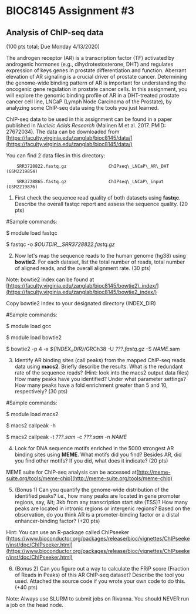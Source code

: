 # BIOC8145 Assignment #3 #

## Analysis of ChIP-seq data ##

(100 pts total; Due Monday 4/13/2020)

The androgen receptor (AR) is a transcription factor (TF) activated by androgenic hormones (e.g., dihydrotestosterone, DHT) and regulates expression of keys genes in prostate differentiation and function. Aberrant elevation of AR signaling is a crucial driver of prostate cancer. Determining the genome-wide binding pattern of AR is important for understanding the oncogenic gene regulation in prostate cancer cells. In this assignment, you will explore the genomic binding profile of AR in a DHT-treated prostate cancer cell line, LNCaP (Lymph Node Carcinoma of the Prostate), by analyzing some ChIP-seq data using the tools you just learned.

ChIP-seq data to be used in this assignment can be found in a paper published in _Nucleic Acids Research_ (Malinen M et al. 2017. PMID: 27672034). The data can be downloaded from [https://faculty.virginia.edu/zanglab/bioc8145/data/](https://faculty.virginia.edu/zanglab/bioc8145/data/)

You can find 2 data files in this directory:

        SRR3728822.fastq.gz                ChIPseq\_LNCaP\_AR\_DHT (GSM2219854)

        SRR3728865.fastq.gz                ChIPseq\_LNCaP\_input (GSM2219876)

1. First check the sequence read quality of both datasets using **fastqc**. Describe the overall fastqc report and assess the sequence quality. (20 pts)

#Sample commands:

$ module load fastqc

$ fastqc -o _$OUTDIR__SRR3728822.fastq.gz_

2. Now let's map the sequence reads to the human genome (hg38) using **bowtie2**. For each dataset, list the total number of reads, total number of aligned reads, and the overall alignment rate. (30 pts)

Note: bowtie2 index can be found at [https://faculty.virginia.edu/zanglab/bioc8145/bowtie2\_index/](https://faculty.virginia.edu/zanglab/bioc8145/bowtie2_index/)

Copy bowtie2 index to your designated directory (INDEX\_DIR)

#Sample commands:

$ module load gcc

$ module load bowtie2

$ bowtie2 -p 4 -x _${INDEX\_DIR}_/GRCh38 -U _???.fastq.gz_ -S _NAME_.sam

3. Identify AR binding sites (call peaks) from the mapped ChIP-seq reads data using **macs2**. Briefly describe the results. What is the redundant rate of the sequence reads? (Hint: look into the macs2 output data files) How many peaks have you identified? Under what parameter settings? How many peaks have a fold enrichment greater than 5 and 10, respectively? (30 pts)

#Sample commands:

$ module load macs2

$ macs2 callpeak -h

$ macs2 callpeak -t _???.sam_ -c _???.sam_ -n _NAME_

4. Look for DNA sequence motifs enriched in the 5000 strongest AR binding sites using **MEME**. What motifs did you find? Besides AR, did you find other motifs? If you did, what does it indicate? (20 pts)

MEME suite for ChIP-seq analysis can be accessed at[http://meme-suite.org/tools/meme-chip](http://meme-suite.org/tools/meme-chip)

5. (Bonus 1) Can you quantify the genome-wide distribution of the identified peaks? i.e., how many peaks are located in gene promoter regions, say, \&lt; 3kb from any transcription start site (TSS)? How many peaks are located in intronic regions or intergenic regions? Based on the observation, do you think AR is a promoter-binding factor or a distal enhancer-binding factor? (+20 pts)

Hint: You can use an R-package called ChIPseeker [https://www.bioconductor.org/packages/release/bioc/vignettes/ChIPseeker/inst/doc/ChIPseeker.html](https://www.bioconductor.org/packages/release/bioc/vignettes/ChIPseeker/inst/doc/ChIPseeker.html)

6. (Bonus 2) Can you figure out a way to calculate the FRiP score (Fraction of Reads in Peaks) of this AR ChIP-seq dataset? Describe the tool you used. Attached the source code if you wrote your own code to do this. (+40 pts)



Note: Always use SLURM to submit jobs on Rivanna. You should NEVER run a job on the head node.

